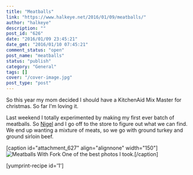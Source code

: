 ```yaml
---
title: "Meatballs"
link: "https://www.halkeye.net/2016/01/09/meatballs/"
author: "halkeye"
description: ""
post_id: "626"
date: "2016/01/09 23:45:21"
date_gmt: "2016/01/10 07:45:21"
comment_status: "open"
post_name: "meatballs"
status: "publish"
category: "General"
tags: []
cover: "/cover-image.jpg"
post_type: "post"
---
```


So this year my mom decided I should have a KitchenAid Mix Master for christmas. So far I'm loving it.

Last weekend I totally experimented by making my first ever batch of meatballs. So [Nigel](https://www.forgreatjustice.ca/) and I go off to the store to figure out what we can find. We end up wanting a mixture of meats, so we go with ground turkey and ground sirloin beef.

[caption id="attachment_627" align="alignnone" width="150"]![Meatballs With Fork](https://www.halkeye.net/files/2016/01/IMG_20160104_201752-150x150.jpg) One of the best photos I took.[/caption]

[yumprint-recipe id='1']